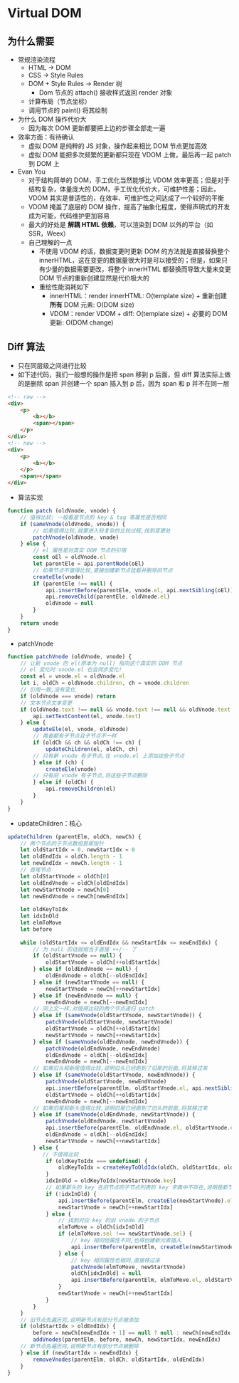 # Virtual DOM

## 为什么需要

- 常规渲染流程
  - HTML $\rightarrow$ DOM
  - CSS $\rightarrow$ Style Rules
  - DOM + Style Rules $\rightarrow$ Render 树
    - Dom 节点的 attach() 接收样式返回 render 对象
  - 计算布局（节点坐标）
  - 调用节点的 paint() 将其绘制
- 为什么 DOM 操作代价大
  - 因为每次 DOM 更新都要把上边的步骤全部走一遍
- 效率方面：有待确认
  - 虚拟 DOM 是纯粹的 JS 对象，操作起来相比 DOM 节点更加高效
  - 虚拟 DOM 能把多次频繁的更新都只现在 VDOM 上做，最后再一起 patch 到 DOM 上
- Evan You
  - 对于结构简单的 DOM，手工优化当然能够比 VDOM 效率更高；但是对于结构复杂，体量庞大的 DOM，手工优化代价大，可维护性差；因此，VDOM 其实是普适性的，在效率、可维护性之间达成了一个较好的平衡
  - VDOM 掩盖了底层的 DOM 操作，提高了抽象化程度，使得声明式的开发成为可能，代码维护更加容易
  - 最大的好处是 **解耦 HTML 依赖**，可以渲染到 DOM 以外的平台（如 SSR，Weex）
  - 自己理解的一点
    - 不使用 VDOM 的话，数据变更时更新 DOM 的方法就是直接替换整个 innerHTML，这在变更的数据量很大时是可以接受的；但是，如果只有少量的数据需要更改，将整个 innerHTML 都替换而导致大量未变更 DOM 节点的重新创建显然是代价极大的
    - 重绘性能消耗如下
      - innerHTML：render innerHTML: O(template size) + 重新创建 **所有** DOM 元素: O(DOM size)
      - VDOM：render VDOM + diff: O(template size) + 必要的 DOM 更新: O(DOM change)

## Diff 算法

- 只在同层级之间进行比较
- 如下述代码，我们一般想的操作是把 span 移到 p 后面，但 diff 算法实际上做的是删除 span 并创建一个 span 插入到 p 后，因为 span 和 p 并不在同一层

```html
<!-- raw -->
<div>
    <p>
    	<b></b>
        <span></span>
    </p>
</div>
<!-- new -->
<div>
    <p>
        <b></b>
    </p>
    <span></span>
</div>
```

- 算法实现

```js
function patch (oldVnode, vnode) {
    // 值得比较: 一般看是节点的 key & tag 等属性是否相同
    if (sameVnode(oldVnode, vnode)) {
        // 如果值得比较,就要进入较复杂的比较过程,找到变更处
        patchVnode(oldVnode, vnode)
    } else {
        // el 属性是对真实 DOM 节点的引用
        const oEl = oldVnode.el
        let parentEle = api.parentNode(oEl)
        // 如果节点不值得比较,直接创建新节点挂载并删除旧节点
        createEle(vnode)
        if (parentEle !== null) {
            api.insertBefore(parentEle, vnode.el, api.nextSibling(oEl))
            api.removeChild(parentEle, oldVnode.el)
            oldVnode = null
        }
    }
    return vnode
}
```

- patchVnode

```js
function patchVnode (oldVnode, vnode) {
    // 让新 vnode 的 el(原本为 null) 指向这个真实的 DOM 节点
    // el 变化时 vnode.el 也会同步变化!
    const el = vnode.el = oldVnode.el
    let i, oldCh = oldVnode.children, ch = vnode.children
    // 引用一致,没有变化
    if (oldVnode === vnode) return
    // 文本节点文本变更
    if (oldVnode.text !== null && vnode.text !== null && oldVnode.text !== vnode.text) {
        api.setTextContent(el, vnode.text)
    } else {
        updateEle(el, vnode, oldVnode)
        // 两者都有子节点且子节点不一样
        if (oldCh && ch && oldCh !== ch) {
            updateChildren(el, oldCh, ch)
        // 只有新 vnode 有子节点,在 vnode.el 上添加这些子节点
        } else if (ch) {
            createEle(vnode)
        // 只有旧 vnode 有子节点,将这些子节点删除
        } else if (oldCh) {
            api.removeChildren(el)
        }
    }
}
```

- updateChildren：核心

```js
updateChildren (parentElm, oldCh, newCh) {
    // 两个节点的子节点数组首尾指针
    let oldStartIdx = 0, newStartIdx = 0
    let oldEndIdx = oldCh.length - 1
    let newEndIdx = newCh.length - 1
    // 首尾节点
    let oldStartVnode = oldCh[0]
    let oldEndVnode = oldCh[oldEndIdx]
    let newStartVnode = newCh[0]
    let newEndVnode = newCh[newEndIdx]
    
    let oldKeyToIdx
    let idxInOld
    let elmToMove
    let before
    
    while (oldStartIdx <= oldEndIdx && newStartIdx <= newEndIdx) {
        // 为 null 的话就相当于直接 ++/-- 了
        if (oldStartVnode == null) {
            oldStartVnode = oldCh[++oldStartIdx] 
        } else if (oldEndVnode == null) {
            oldEndVnode = oldCh[--oldEndIdx]
        } else if (newStartVnode == null) {
            newStartVnode = newCh[++newStartIdx]
        } else if (newEndVnode == null) {
            newEndVnode = newCh[--newEndIdx]
        // 同上文一样,对值得比较的两个节点递归 patch
        } else if (sameVnode(oldStartVnode, newStartVnode)) {
            patchVnode(oldStartVnode, newStartVnode)
            oldStartVnode = oldCh[++oldStartIdx]
            newStartVnode = newCh[++newStartIdx]
        } else if (sameVnode(oldEndVnode, newEndVnode)) {
            patchVnode(oldEndVnode, newEndVnode)
            oldEndVnode = oldCh[--oldEndIdx]
            newEndVnode = newCh[--newEndIdx]
        // 如果旧头和新尾值得比较,说明旧头已经跑到了旧尾的后面,将其移过来
        } else if (sameVnode(oldStartVnode, newEndVnode)) {
            patchVnode(oldStartVnode, newEndVnode)
            api.insertBefore(parentElm, oldStartVnode.el, api.nextSibling(oldEndVnode.el))
            oldStartVnode = oldCh[++oldStartIdx]
            newEndVnode = newCh[--newEndIdx]
        // 如果旧尾和新头值得比较,说明旧尾已经跑到了旧头的前面,将其移过来
        } else if (sameVnode(oldEndVnode, newStartVnode)) {
            patchVnode(oldEndVnode, newStartVnode)
            api.insertBefore(parentElm, oldEndVnode.el, oldStartVnode.el)
            oldEndVnode = oldCh[--oldEndIdx]
            newStartVnode = newCh[++newStartIdx]
        } else {
           // 不值得比较
            if (oldKeyToIdx === undefined) {
                oldKeyToIdx = createKeyToOldIdx(oldCh, oldStartIdx, oldEndIdx)
            }
            idxInOld = oldKeyToIdx[newStartVnode.key]
            // 如果新头的 key 在旧节点的子节点列表的 key 字典中不存在,说明是新节点
            if (!idxInOld) {
                api.insertBefore(parentElm, createEle(newStartVnode).el, oldStartVnode.el)
                newStartVnode = newCh[++newStartIdx]
            } else {
                // 找到对应 key 的旧 vnode 的子节点
                elmToMove = oldCh[idxInOld]
                if (elmToMove.sel !== newStartVnode.sel) {
                    // key 相同但属性不同,也得创建新元素插入
                    api.insertBefore(parentElm, createEle(newStartVnode).el, oldStartVnode.el)
                } else {
                    // key 相同属性也相同,直接移过来
                    patchVnode(elmToMove, newStartVnode)
                    oldCh[idxInOld] = null
                    api.insertBefore(parentElm, elmToMove.el, oldStartVnode.el)
                }
                newStartVnode = newCh[++newStartIdx]
            }
        }
    }
    // 旧节点先遍历完,说明新节点有部分节点被添加
    if (oldStartIdx > oldEndIdx) {
        before = newCh[newEndIdx + 1] == null ? null : newCh[newEndIdx + 1].el
        addVnodes(parentElm, before, newCh, newStartIdx, newEndIdx)
    // 新节点先遍历完,说明新节点有部分节点被删除
    } else if (newStartIdx > newEndIdx) {
        removeVnodes(parentElm, oldCh, oldStartIdx, oldEndIdx)
    }
}
```




